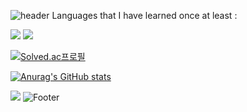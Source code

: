 

![header](https://capsule-render.vercel.app/api?type=waving&color=gradient&height=230&section=header&text=SeanKim's%20World&fontSize=60&fontAlignY=60&fontAlign=30)
Languages that I have learned once at least :

<img src="https://img.shields.io/badge/Python-3766AB?style=flat-square&logo=Python&logoColor=white"/></a> <img src="https://img.shields.io/badge/Java-007396?style=flat-square&logo=Java&logoColor=white"/></a>


[![Solved.ac프로필](http://mazassumnida.wtf/api/v2/generate_badge?boj=ho00007)](https://solved.ac/ho00007)

[![Anurag's GitHub stats](https://github-readme-stats.vercel.app/api?username=sean-kim-27)](https://github.com/sean-kim-27/github-readme-stats)

<a href="https://instagram.com/eto1le.sean"><img src="https://img.shields.io/badge/Instagram-E4405F?style=flat-square&logo=Instagram&logoColor=white&link=https://instagram.com/eto1le.sean"/></a>
![Footer](https://capsule-render.vercel.app/api?type=waving&color=gradient&height=160&section=footer)


